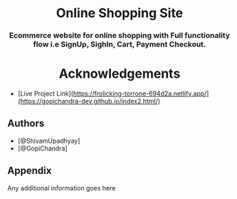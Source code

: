 
<h1 align="center">Online Shopping Site</h1>
<h3 align="center">Ecommerce website for online shopping with Full functionality flow i.e SignUp, SighIn, Cart, Payment Checkout.</h3>


<h1 align="center">Acknowledgements</h1>

 - [Live Project Link](https://frolicking-torrone-694d2a.netlify.app/](https://gopichandra-dev.github.io/index2.html/)
## Authors

- [@ShivamUpadhyay]
- [@GopiChandra]


## Appendix

Any additional information goes here
